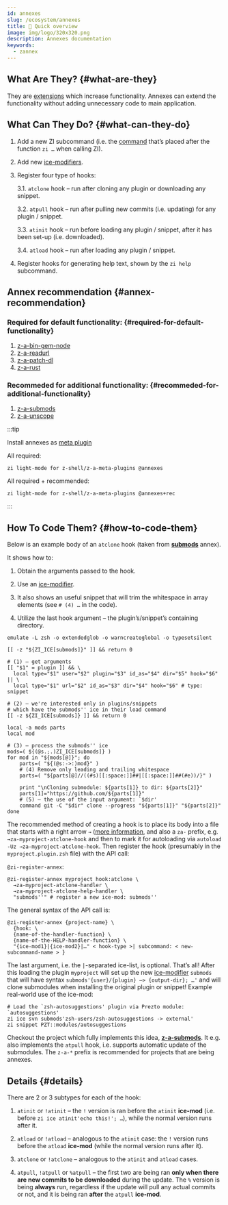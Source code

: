 ```yaml
---
id: annexes
slug: /ecosystem/annexes
title: 💠 Quick overview
image: img/logo/320x320.png
description: Annexes documentation
keywords:
  - zannex
---
```


## What Are They? {#what-are-they}

They are [extensions](https://github.com/z-shell/zannexes) which increase functionality. Annexes can extend the
functionality without adding unnecessary code to main application.

## What Can They Do? {#what-can-they-do}

1. Add a new ZI subcommand (i.e. the [command](/docs/guides/commands) that’s placed after the function `zi …` when
   calling ZI).

2. Add new [ice-modifiers](/docs/guides/syntax/ice-modifiers).

3. Register four type of hooks:

   3.1. `atclone` hook – run after cloning any plugin or downloading any snippet.

   3.2. `atpull` hook – run after pulling new commits (i.e. updating) for any plugin / snippet.

   3.3. `atinit` hook – run before loading any plugin / snippet, after it has been set-up (i.e. downloaded).

   3.4. `atload` hook – run after loading any plugin / snippet.

4. Register hooks for generating help text, shown by the `zi help` subcommand.

## Annex recommendation {#annex-recommendation}

### Required for default functionality: {#required-for-default-functionality}

1. [z-a-bin-gem-node](https://github.com/z-shell/z-a-bin-gem-node)
2. [z-a-readurl](https://github.com/z-shell/z-a-readurl)
3. [z-a-patch-dl](https://github.com/z-shell/z-a-patch-dl)
4. [z-a-rust](https://github.com/z-shell/z-a-rust)

### Recommeded for additional functionality: {#recommeded-for-additional-functionality}

1. [z-a-submods](https://github.com/z-shell/z-a-submods)
2. [z-a-unscope](https://github.com/z-shell/z-a-unscope)

:::tip

Install annexes as [meta plugin](/docs/ecosystem/annexes/meta-plugins)

All required:

```shell
zi light-mode for z-shell/z-a-meta-plugins @annexes
```

All required + recommended:

```shell
zi light-mode for z-shell/z-a-meta-plugins @annexes+rec
```

:::

## How To Code Them? {#how-to-code-them}

Below is an example body of an `atclone` hook (taken from [**submods**](https://github.com/z-shell/z-a-submods) annex).

It shows how to:

1. Obtain the arguments passed to the hook.

2. Use an [ice-modifier](/docs/guides/syntax/ice-modifiers).

3. It also shows an useful snippet that will trim the whitespace in array elements (see `# (4) …` in the code).

4. Utilize the last hook argument – the plugin’s/snippet’s containing directory.

```shell
emulate -L zsh -o extendedglob -o warncreateglobal -o typesetsilent

[[ -z "${ZI_ICE[submods]}" ]] && return 0

# (1) – get arguments
[[ "$1" = plugin ]] && \
  local type="$1" user="$2" plugin="$3" id_as="$4" dir="$5" hook="$6" || \
  local type="$1" url="$2" id_as="$3" dir="$4" hook="$6" # type: snippet

# (2) – we're interested only in plugins/snippets
# which have the submods'' ice in their load command
[[ -z ${ZI_ICE[submods]} ]] && return 0

local -a mods parts
local mod

# (3) – process the submods'' ice
mods=( ${(@s.;.)ZI_ICE[submods]} )
for mod in "${mods[@]}"; do
    parts=( "${(@s:->:)mod}" )
    # (4) Remove only leading and trailing whitespace
    parts=( "${parts[@]//((#s)[[:space:]]##|[[:space:]]##(#e))/}" )

    print "\nCloning submodule: ${parts[1]} to dir: ${parts[2]}"
    parts[1]="https://github.com/${parts[1]}"
    # (5) – the use of the input argument: `$dir'
    command git -C "$dir" clone --progress "${parts[1]}" "${parts[2]}"
done
```

The recommended method of creating a hook is to place its body into a file that starts with a right arrow `→`
([more information](https://z-shell.github.io/docs/zsh/Zsh-Plugin-Standard.html#_the_proposed_function_name_prefixes),
and also a `za-` prefix, e.g. `→za-myproject-atclone-hook` and then to mark it for autoloading via
`autoload -Uz →za-myproject-atclone-hook`. Then register the hook (presumably in the `myproject.plugin.zsh` file) with
the API call:

`@zi-register-annex`:

```shell
@zi-register-annex myproject hook:atclone \
  →za-myproject-atclone-handler \
  →za-myproject-atclone-help-handler \
  "submods''" # register a new ice-mod: submods''
```

The general syntax of the API call is:

```shell
@zi-register-annex {project-name} \
  {hook: \
  {name-of-the-handler-function} \
  {name-of-the-HELP-handler-function} \
  "{ice-mod1}|{ice-mod2}|…" < hook-type >| subcommand: < new-subcommand-name > }
```

The last argument, i.e. the `|`-separated ice-list, is optional. That’s all\! After this loading the plugin `myproject`
will set up the new [ice-modifier](/docs/guides/syntax/ice-modifiers) `submods` that will have syntax
`submods'{user}/{plugin} –> {output-dir}; …'` and will clone submodules when installing the original plugin or snippet\!
Example real-world use of the ice-mod:

```shell
# Load the `zsh-autosuggestions' plugin via Prezto module: `autosuggestions'
zi ice svn submods'zsh-users/zsh-autosuggestions -> external'
zi snippet PZT::modules/autosuggestions
```

Checkout the project which fully implements this idea, [**z-a-submods**](https://github.com/z-shell/z-a-submods). It
e.g. also implements the `atpull` hook, i.e. supports automatic update of the submodules. The `z-a-*` prefix is
recommended for projects that are being annexes.

## Details {#details}

There are 2 or 3 subtypes for each of the hook:

1. `atinit` or `!atinit` – the `!` version is ran before the `atinit` **ice-mod** (i.e. before
   `zi ice atinit'echo this!'; …`), while the normal version runs after it.

2. `atload` or `!atload` – analogous to the `atinit` case: the `!` version runs before the `atload` **ice-mod** (while
   the normal version runs after it).

3. `atclone` or `!atclone` – analogous to the `atinit` and `atload` cases.

4. `atpull`, `!atpull` or `%atpull` – the first two are being ran **only when there are new commits to be downloaded**
   during the update. The `%` version is being **always** run, regardless if the update will pull any actual commits or
   not, and it is being ran **after** the `atpull` **ice-mod**.
